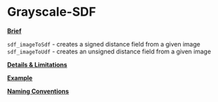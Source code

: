 # Grayscale-SDF 
<ins> **Brief** </ins>

```sdf_imageToSdf``` - creates a signed distance field from a given image <BR>
```sdf_imageToUdf``` - creates an unsigned distance field from a given image 

<ins> **Details & Limitations** </ins>

<ins> **Example** </ins>

<ins> **Naming Conventions** </ins>
